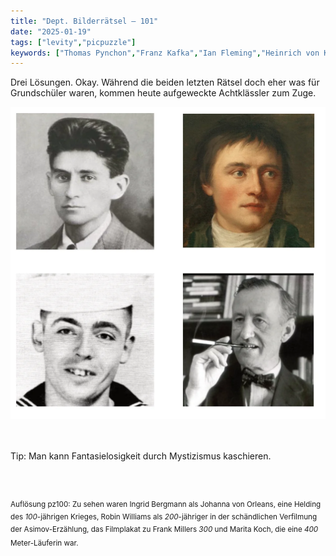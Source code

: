 ```yaml
---
title: "Dept. Bilderrätsel – 101"
date: "2025-01-19"
tags: ["levity","picpuzzle"]
keywords: ["Thomas Pynchon","Franz Kafka","Ian Fleming","Heinrich von Kleist"]
---
```

Drei Lösungen. Okay. Während die beiden letzten Rätsel doch eher was für Grundschüler waren, kommen heute aufgeweckte Achtklässler zum Zuge.
 <br/>

<img  src="/assets/img/picpuzzle/picpuzzle101.webp" alt="Bilderrätsel101">

<br/>
<br/>
<br/>

Tip: Man kann Fantasielosigkeit durch Mystizismus kaschieren.

<br/>
<br/>

<sup>Auflösung pz100: Zu sehen waren Ingrid Bergmann als Johanna von Orleans, eine Helding des  <i>100</i>-jährigen Krieges, Robin Williams als <i>200</i>-jähriger in der schändlichen Verfilmung der Asimov-Erzählung, das Filmplakat zu Frank Millers <i>300</i> und Marita Koch, die eine <i>400</i> Meter-Läuferin war.
<sup>
